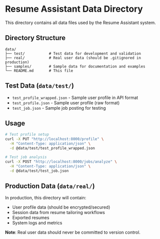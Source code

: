 # Resume Assistant Data Directory

This directory contains all data files used by the Resume Assistant system.

## Directory Structure

```
data/
├── test/           # Test data for development and validation
├── real/           # Real user data (should be .gitignored in production)
├── samples/        # Sample data for documentation and examples
└── README.md       # This file
```

## Test Data (`data/test/`)

- `test_profile_wrapped.json` - Sample user profile in API format
- `test_profile.json` - Sample user profile (raw format)
- `test_job.json` - Sample job posting for testing

## Usage

```bash
# Test profile setup
curl -X PUT "http://localhost:8000/profile" \
  -H "Content-Type: application/json" \
  -d @data/test/test_profile_wrapped.json

# Test job analysis
curl -X POST "http://localhost:8000/jobs/analyze" \
  -H "Content-Type: application/json" \
  -d @data/test/test_job.json
```

## Production Data (`data/real/`)

In production, this directory will contain:
- User profile data (should be encrypted/secured)
- Session data from resume tailoring workflows
- Exported resumes
- System logs and metrics

**Note**: Real user data should never be committed to version control.